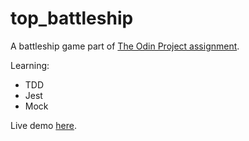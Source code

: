 # top_battleship
A battleship game part of <a href="https://www.theodinproject.com/lessons/node-path-javascript-battleship">The Odin Project assignment</a>.

Learning:
- TDD
- Jest
- Mock

Live demo <a href="https://cel8.github.io/top_battleship">here</a>.
